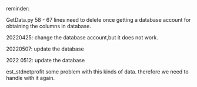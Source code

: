 reminder: 

GetData.py
58 - 67 lines
need to delete once getting a database account for obtaining the columns in database.

20220425:
change the database account,but it does not work.

20220507:
update the database

2022 0512: 
update the database

est_stdnetprofit some problem with this kinds of data. therefore we need to handle with it again.
